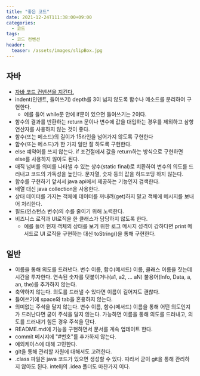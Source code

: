 ```yaml
---
title: "좋은 코드"
date: 2021-12-24T111:38:00+09:00
categories:
  - 코드
tags:
  - 코드 컨벤션
header:
  teaser: /assets/images/slipBox.jpg
---
```


## 자바

- [자바 코드 컨벤션을 지킨다.](https://naver.github.io/hackday-conventions-java)
- indent(인덴트, 들여쓰기) depth를 3이 넘지 않도록 함수나 메소드를 분리하여 구현한다.
  - 예를 들어 while문 안에 if문이 있으면 들여쓰기는 2이다.
- 함수의 결과를 반환하는 return 문이나 변수에 값을 대입하는 경우를 제외하고 삼항 연산자를 사용하지 않는 것이 좋다.
- 함수(또는 메소드)의 길이가 15라인을 넘어가지 않도록 구현한다
- 함수(또는 메소드)가 한 가지 일만 잘 하도록 구현한다.
- else 예약어를 쓰지 않는다. if 조건절에서 값을 return하는 방식으로 구현하면 else를 사용하지 않아도 된다.
- 매직 넘버를 의미를 나타낼 수 있는 상수(static final)로 치환하여 변수의 의도를 드러내고 코드의 가독성을 높인다. 문자열, 숫자 등의 값을 하드코딩 하지 않는다.
- 함수를 구현하기 앞서서 java api에서 제공하는 기능인지 검색한다.
- 배열 대신 java collection을 사용한다.
- 상태 데이터를 가지는 객체에 데이터를 꺼내려(get)하지 말고 객체에 메시지를 보내어 처리한다.
- 필드(인스턴스 변수)의 수를 줄이기 위해 노력한다.
- 비즈니스 로직과 UI로직을 한 클래스가 담당하지 않도록 한다.
  - 예를 들어 현재 객체의 상태를 보기 위한 로그 메시지 성격이 강하다면 print 메서드로 UI 로직을 구현하는 대신 toString()을 통해 구현한다.

## 일반

- 이름을 통해 의도를 드러낸다. 변수 이름, 함수(메서드) 이름, 클래스 이름을 짓는데 시간을 투자한다. 연속된 숫자를 덧붙이거나(a1, a2, ... aN) 불용어(Info, Data, a, an, the)를 추가하지 않는다.
- 축약하지 않는다. 의도를 드러낼 수 있다면 이름이 길어져도 괜찮다.
- 들여쓰기에 space와 tab을 혼용하지 않는다.
- 의미없는 주석을 달지 않는다. 변수 이름, 함수(메서드) 이름을 통해 어떤 의도인지가 드러난다면 굳이 주석을 달지 않는다. 가능하면 이름을 통해 의도를 드러내고, 의도를 드러내기 힘든 경우 주석을 단다.
- README.md에 기능을 구현하면서 문서를 계속 업데이트 한다.
- commit 메시지에 "#번호"를 추가하지 않는다.
- 예외케이스에 대해 고민한다.
- git을 통해 관리할 자원에 대해서도 고려한다.
- .class 파일은 java 코드가 있으면 생성할 수 있다. 따라서 굳이 git을 통해 관리하지 않아도 된다. intellj의 .idea 폴더도 마찬가지 이다.
